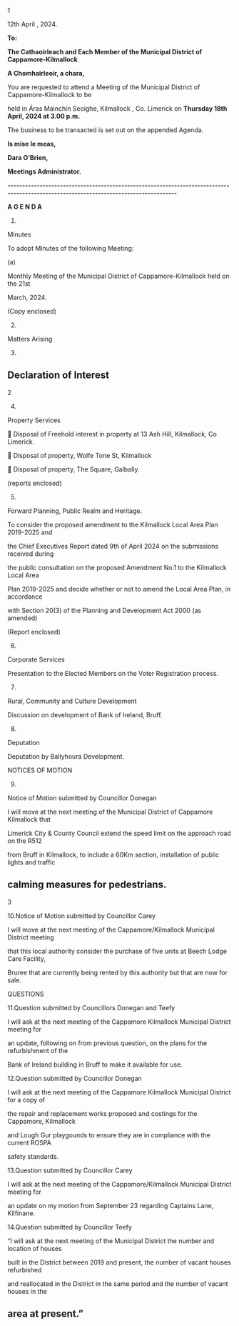 1

12th April , 2024.

**To:**

**The Cathaoirleach and Each Member of the Municipal District of Cappamore-Kilmallock**

**A Chomhairleoir, a chara,**

You are requested to attend a Meeting of the Municipal District of Cappamore-Kilmallock to be

held in Áras Mainchín Seoighe, Kilmallock , Co. Limerick on **Thursday 18th** **April, 2024 at 3.00 p.m.**

The business to be transacted is set out on the appended Agenda.

**Is mise le meas,**

**Dara O’Brien,**

**Meetings Administrator.**

**--------------------------------------------------------------------------------------------------------------------------------------**

**A G E N D A**

1.

Minutes

To adopt Minutes of the following Meeting:

(a)

Monthly Meeting of the Municipal District of Cappamore-Kilmallock held on the 21st

March, 2024.

(Copy enclosed)

2.

Matters Arising

3.

Declaration of Interest
---
2

4.

Property Services

 Disposal of Freehold interest in property at 13 Ash Hill, Kilmallock, Co Limerick.

 Disposal of property, Wolfe Tone St, Kilmallock

 Disposal of property, The Square, Galbally.

(reports enclosed)

5.

Forward Planning, Public Realm and Heritage.

To consider the proposed amendment to the Kilmallock Local Area Plan 2019-2025 and

the Chief Executives Report dated 9th of April 2024 on the submissions received during

the public consultation on the proposed Amendment No.1 to the Kilmallock Local Area

Plan 2019-2025 and decide whether or not to amend the Local Area Plan, in accordance

with Section 20(3) of the Planning and Development Act 2000 (as amended)

(Report enclosed)

6.

Corporate Services

Presentation to the Elected Members on the Voter Registration process.

7.

Rural, Community and Culture Development

Discussion on development of Bank of Ireland, Bruff.

8.

Deputation

Deputation by Ballyhoura Development.

NOTICES OF MOTION

9.

Notice of Motion submitted by Councillor Donegan

I will move at the next meeting of the Municipal District of Cappamore Kilmallock that

Limerick City & County Council extend the speed limit on the approach road on the R512

from Bruff in Kilmallock, to include a 60Km section, installation of public lights and traffic

calming measures for pedestrians.
---
3

10.Notice of Motion submitted by Councillor Carey

I will move at the next meeting of the Cappamore/Kilmallock Municipal District meeting

that this local authority consider the purchase of five units at Beech Lodge Care Facility,

Bruree that are currently being rented by this authority but that are now for sale.

QUESTIONS

11.Question submitted by Councillors Donegan and Teefy

I will ask at the next meeting of the Cappamore Kilmallock Municipal District meeting for

an update, following on from previous question, on the plans for the refurbishment of the

Bank of Ireland building in Bruff to make it available for use.

12.Question submitted by Councillor Donegan

I will ask at the next meeting of the Cappamore Kilmallock Municipal District for a copy of

the repair and replacement works proposed and costings for the Cappamore, Kilmallock

and Lough Gur playgounds to ensure they are in compliance with the current ROSPA

safety standards.

13.Question submitted by Councillor Carey

I will ask at the next meeting of the Cappamore/Kilmallock Municipal District meeting for

an update on my motion from September 23 regarding Captains Lane, Kilfinane.

14.Question submitted by Councillor Teefy

“I will ask at the next meeting of the Municipal District the number and location of houses

built in the District between 2019 and present, the number of vacant houses refurbished

and reallocated in the District in the same period and the number of vacant houses in the

area at present.”
---
